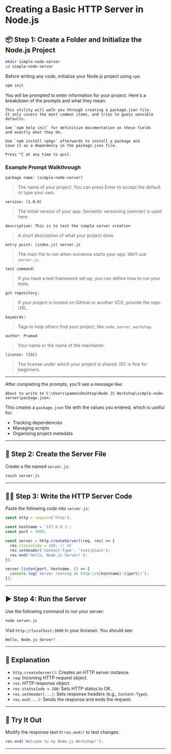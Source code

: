 # Creating a Basic HTTP Server in Node.js

## 📦 Step 1: Create a Folder and Initialize the Node.js Project

```bash
mkdir simple-node-server
cd simple-node-server
```

Before writing any code, initialize your Node.js project using `npm`.

```bash
npm init
```
You will be prompted to enter information for your project. Here's a breakdown of the prompts and what they mean:

```plaintext
This utility will walk you through creating a package.json file.
It only covers the most common items, and tries to guess sensible defaults.

See `npm help init` for definitive documentation on these fields
and exactly what they do.

Use `npm install <pkg>` afterwards to install a package and
save it as a dependency in the package.json file.

Press ^C at any time to quit.
```

### Example Prompt Walkthrough

```plaintext
package name: (simple-node-server)
```
> The name of your project. You can press Enter to accept the default or type your own.

```plaintext
version: (1.0.0)
```
> The initial version of your app. Semantic versioning (semver) is used here.

```plaintext
description: This is to test the simple server creation
```
> A short description of what your project does.

```plaintext
entry point: (index.js) server.js
```
> The main file to run when someone starts your app. We’ll use `server.js`.

```plaintext
test command:
```
> If you have a test framework set up, you can define how to run your tests.

```plaintext
git repository:
```
> If your project is hosted on GitHub or another VCS, provide the repo URL.

```plaintext
keywords:
```
> Tags to help others find your project, like `node`, `server`, `workshop`.

```plaintext
author: Pramod
```
> Your name or the name of the maintainer.

```plaintext
license: (ISC)
```
> The license under which your project is shared. ISC is fine for beginners.

---

After completing the prompts, you’ll see a message like:

```plaintext
About to write to C:\Users\pammu\Desktop\Node JS Workshop\simple-node-server\package.json:
```

This creates a `package.json` file with the values you entered, which is useful for:
- Tracking dependencies
- Managing scripts
- Organizing project metadata

---

## 📝 Step 2: Create the Server File

Create a file named `server.js`:

```bash
touch server.js
```

---

## 🧑‍💻 Step 3: Write the HTTP Server Code

Paste the following code into `server.js`:

```js
const http = require('http');

const hostname = '127.0.0.1';
const port = 3000;

const server = http.createServer((req, res) => {
  res.statusCode = 200; // OK
  res.setHeader('Content-Type', 'text/plain');
  res.end('Hello, Node.js Server!');
});

server.listen(port, hostname, () => {
  console.log(`Server running at http://${hostname}:${port}/`);
});

```

---

## ▶️ Step 4: Run the Server

Use the following command to run your server:

```bash
node server.js
```

Visit `http://localhost:3000` in your browser. You should see:

```
Hello, Node.js Server!
```

---

## 🧠 Explanation

- `http.createServer()`: Creates an HTTP server instance.
- `req`: Incoming HTTP request object.
- `res`: HTTP response object.
- `res.statusCode = 200`: Sets HTTP status to OK.
- `res.setHeader(...)`: Sets response headers (e.g., `Content-Type`).
- `res.end(...)`: Sends the response and ends the request.

---

## 🧪 Try It Out

Modify the response text in `res.end()` to test changes:

```js
res.end('Welcome to my Node.js Workshop!');
```

---
